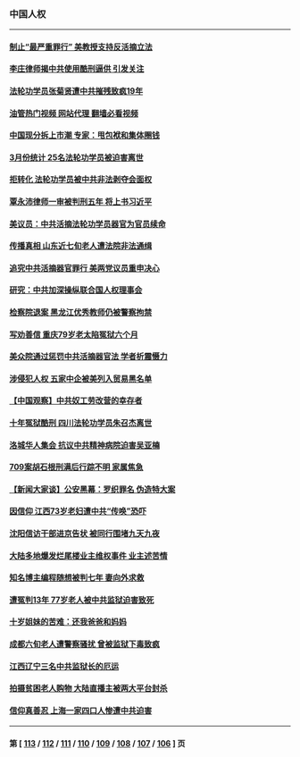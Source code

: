 ### 中国人权
---
#### [制止“最严重罪行” 美教授支持反活摘立法](../../pages/ncid278/n13965248.md?04051645) 
#### [李庄律师揭中共使用酷刑逼供 引发关注](../../pages/ncid278/n13965359.md?04051645) 
#### [法轮功学员张菊贤遭中共摧残致疯19年](../../pages/ncid278/n13962633.md?04051645) 
#### [油管热门视频 网站代理 翻墙必看视频](http://138.2.39.72:81/youtube.html?epic-marker?04051645)
#### [中国现分拆上市潮 专家：甩包袱和集体圈钱](../../pages/ncid278/n13964320.md?04051645) 
#### [3月份统计 25名法轮功学员被迫害离世](../../pages/ncid278/n13963851.md?04051645) 
#### [拒转化 法轮功学员被中共非法剥夺会面权](../../pages/ncid278/n13961975.md?04051645) 
#### [覃永沛律师一审被判刑五年 将上书习近平](../../pages/ncid278/n13962335.md?04051645) 
#### [美议员：中共活摘法轮功学员器官为官员续命](../../pages/ncid278/n13961550.md?04051645) 
#### [传播真相 山东近七旬老人遭法院非法通缉](../../pages/ncid278/n13961068.md?04051645) 
#### [追究中共活摘器官罪行 美两党议员重申决心](../../pages/ncid278/n13961970.md?04051645) 
#### [研究：中共加深操纵联合国人权理事会](../../pages/ncid278/n13961556.md?04051645) 
#### [检察院退案 黑龙江优秀教师仍被警察拘禁](../../pages/ncid278/n13960361.md?04051645) 
#### [写劝善信 重庆79岁老太陷冤狱六个月](../../pages/ncid278/n13956118.md?04051645) 
#### [美众院通过惩罚中共活摘器官法 学者析震慑力](../../pages/ncid278/n13961128.md?04051645) 
#### [涉侵犯人权 五家中企被美列入贸易黑名单](../../pages/ncid278/n13960595.md?04051645) 
#### [【中国观察】中共奴工劳改营的幸存者](../../pages/ncid278/n13959529.md?04051645) 
#### [十年冤狱酷刑 四川法轮功学员朱召杰离世](../../pages/ncid278/n13959794.md?04051645) 
#### [洛城华人集会 抗议中共精神病院迫害吴亚楠](../../pages/ncid278/n13959971.md?04051645) 
#### [709案胡石根刑满后行踪不明 家属焦急](../../pages/ncid278/n13957803.md?04051645) 
#### [【新闻大家谈】公安黑幕：罗织罪名 伪造特大案](../../pages/ncid278/n13957627.md?04051645) 
#### [因信仰 江西73岁老妇遭中共“传唤”恐吓](../../pages/ncid278/n13955184.md?04051645) 
#### [沈阳信访干部进京告状 被同行围堵九天九夜](../../pages/ncid278/n13954685.md?04051645) 
#### [大陆多地爆发烂尾楼业主维权事件 业主述苦情](../../pages/ncid278/n13956145.md?04051645) 
#### [知名博主编程随想被判七年 妻向外求救](../../pages/ncid278/n13955870.md?04051645) 
#### [遭冤判13年 77岁老人被中共监狱迫害致死](../../pages/ncid278/n13953812.md?04051645) 
#### [十岁姐妹的苦难：还我爸爸和妈妈](../../pages/ncid278/n13923454.md?04051645) 
#### [成都六旬老人遭警察骚扰 曾被监狱下毒致疯](../../pages/ncid278/n13952299.md?04051645) 
#### [江西辽宁三名中共监狱长的厄运](../../pages/ncid278/n13951740.md?04051645) 
#### [拍摄贫困老人购物 大陆直播主被两大平台封杀](../../pages/ncid278/n13952368.md?04051645) 
#### [信仰真善忍 上海一家四口人惨遭中共迫害](../../pages/ncid278/n13950973.md?04051645) 

---
#### 第 [ [113](./113.md?04051645) / [112](./112.md?04051645) / [111](./111.md?04051645) / [110](./110.md?04051645) / [109](./109.md?04051645) / [108](./108.md?04051645) / [107](./107.md?04051645) / [106](./106.md?04051645) ] 页
